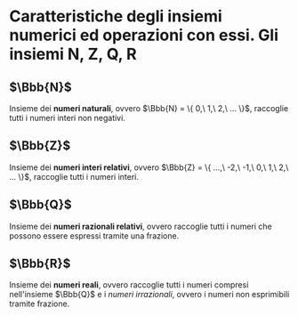 # Caratteristiche degli insiemi numerici ed operazioni con essi. Gli insiemi N, Z, Q, R

## $\Bbb{N}$

Insieme dei **numeri naturali**, ovvero $\Bbb{N} = \{ 0,\ 1,\ 2,\ ... \}$,
raccoglie tutti i numeri interi non negativi.

## $\Bbb{Z}$

Insieme dei **numeri interi relativi**, ovvero
$\Bbb{Z} = \{ ...,\ -2,\ -1,\ 0,\ 1,\ 2,\ ... \}$, raccoglie tutti i numeri
interi.

## $\Bbb{Q}$

Insieme dei **numeri razionali relativi**, ovvero raccoglie tutti i numeri che
possono essere espressi tramite una frazione.

## $\Bbb{R}$

Insieme dei **numeri reali**, ovvero raccoglie tutti i numeri compresi
nell'insieme $\Bbb{Q}$ e i *numeri irrazionali*, ovvero i numeri non esprimibili
tramite frazione.
